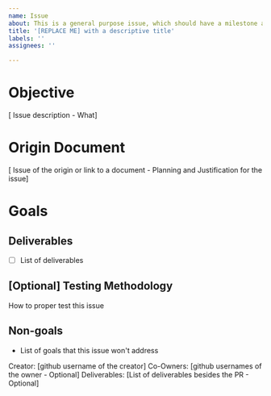 ```yaml
---
name: Issue
about: This is a general purpose issue, which should have a milestone attached
title: '[REPLACE ME] with a descriptive title'
labels: ''
assignees: ''

---
```


# Objective
[ Issue description - What]

# Origin Document
[ Issue of the origin or link to a document - Planning and Justification for the issue]

# Goals
## Deliverables
- [ ] List of deliverables

## [Optional] Testing Methodology
How to proper test this issue

## Non-goals
- List of goals that this issue won't address

Creator: [github username of the creator]
Co-Owners: [github usernames of the owner - Optional]
Deliverables: [List of deliverables besides the PR - Optional]
